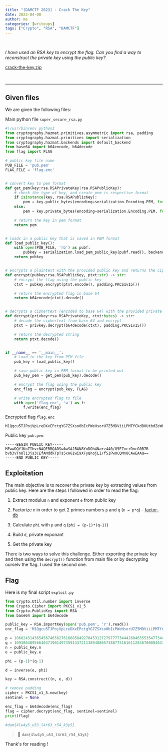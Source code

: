 ```yaml
---
title: "[DAMCTF 2023] - Crack The Key"
date: 2023-04-08
author: me
categories: [writeups]
tags: ["Crypto", "RSA", "DAMCTF"]
---
```


<link rel="stylesheet" href="https://cdnjs.cloudflare.com/ajax/libs/font-awesome/5.15.2/css/all.min.css">
<link rel="stylesheet" href="/assets/css/lil-bootstrap.css">
<script src="https://code.jquery.com/jquery-3.6.0.min.js"></script>

<br>

*I have used an RSA key to encrypt the flag. Can you find a way to reconstruct the private key using the public key?*

<i class="fas fa-paperclip"></i> [crack-the-key.zip](/assets/attachments/crack-the-key.zip)

<br>


_____________________________________________________



## Given files

We are given the following files:

Main python file `super_secure_rsa.py`

```python
#!/usr/bin/env python3
from cryptography.hazmat.primitives.asymmetric import rsa, padding
from cryptography.hazmat.primitives import serialization
from cryptography.hazmat.backends import default_backend
from base64 import b64encode, b64decode
from flag import FLAG

# public key file name
PUB_FILE = 'pub.pem'
FLAG_FILE = 'flag.enc'


# convert key to pem format
def get_pem(key:rsa.RSAPrivateKey|rsa.RSAPublicKey):
    # check the type of key, and create pem is respective format
    if isinstance(key, rsa.RSAPublicKey):
        pem = key.public_bytes(encoding=serialization.Encoding.PEM, format=serialization.PublicFormat.SubjectPublicKeyInfo)
    else:
        pem = key.private_bytes(encoding=serialization.Encoding.PEM, format=serialization.PrivateFormat.PKCS8, encryption_algorithm=serialization.NoEncryption())

    # return the key in pem format
    return pem


# loads in a public key that is saved in PEM format
def load_public_key():
    with open(PUB_FILE, 'rb') as pubf:
        pubkey = serialization.load_pem_public_key(pubf.read(), backend=default_backend())
    return pubkey


# encrypts a plaintext with the provided public key and returns the ciphertext encoded in base 64
def encrypt(pubkey:rsa.RSAPublicKey, ptxt:str) -> str:
    # encrypt the flag using the public key
    ctxt = pubkey.encrypt(ptxt.encode(), padding.PKCS1v15())

    # return the encrypted flag in base 64
    return b64encode(ctxt).decode()


# decrypts a ciphertext (encoded to base 64) with the provided private key and returns the decrypted string
def decrypt(privkey:rsa.RSAPrivateKey, ctxt:bytes) -> str:
    # decode the ciphertext from base 64 and encrypt
    ptxt = privkey.decrypt(b64decode(ctxt), padding.PKCS1v15())

    # return the decrypted string
    return ptxt.decode()


if __name__ == '__main__':
    # Load in the key from PEM file
    pub_key = load_public_key()

    # save public key in PEM format to be printed out
    pub_key_pem = get_pem(pub_key).decode()

    # encrypt the flag using the public key
    enc_flag = encrypt(pub_key, FLAG)

    # write encrypted flag to file
    with open('flag.enc', 'w') as f:
        f.write(enc_flag)
```

Encrypted flag `flag.enc`

```
M1Qgcu5TJPojVpLreDXxEPctgYG7ZSXso0bIcPWeHsorU7Z5MDViiLPMTfCkdB0UtbdZeWNNzJ5EEtqk+nZjxQ==
```

Public key `pub.pem`

```
-----BEGIN PUBLIC KEY-----
MFwwDQYJKoZIhvcNAQEBBQADSwAwSAJBAN8YoDOh4Na+z440/O5EZvcrDncG0R7R
bvb3vTn8l13js3CEfAMddkTpTs5xH6Iwi9XFyQnojLI/fS1Pw0CQMn8CAwEAAQ==
-----END PUBLIC KEY-----
```

## Exploitation

The main objective is to recover the private key by extracting values from public key. Here are the steps I followed in order to read the flag:

1. Extract modulus `n` and exponent `e` from public key

2. Factorize `n` in order to get 2 primes numbers `p` and `q` (`n = p*q`) - [factor-db](http://factordb.com/)

3. Calculate `phi` with `p` and `q` (`phi = (p-1)*(q-1)`)

4. Build `d`, private exponant

5. Get the private key

There is two ways to solve this challenge. Either exporting the private key and then using the `decrypt()` function from main file or by decrypting ourselv the flag. I used the second one. 

## Flag 

Here is my final script `exploit.py`

```python
from Crypto.Util.number import inverse
from Crypto.Cipher import PKCS1_v1_5
from Crypto.PublicKey import RSA
from base64 import b64decode

public_key = RSA.importKey(open('pub.pem', 'r').read())
enc_flag = 'M1Qgcu5TJPojVpLreDXxEPctgYG7ZSXso0bIcPWeHsorU7Z5MDViiLPMTfCkdB0UtbdZeWNNzJ5EEtqk+nZjxQ=='

p = 106824314365456746562761668584927045312727977773444260463553547734415788806571
q = 109380489566403719014973591337211389488057388775161611283670009403393352513149
n = public_key.n
e = public_key.e

phi = (p-1)*(q-1)

d = inverse(e, phi)

key = RSA.construct((n, e, d))

# remove padding
cipher = PKCS1_v1_5.new(key)
sentinel = None

enc_flag = b64decode(enc_flag)
flag = cipher.decrypt(enc_flag, sentinel=sentinel)
print(flag)

#dam{4lw4y5_u53_l4r63_r54_k3y5}
```

> 🚩 `dam{4lw4y5_u53_l4r63_r54_k3y5}`

Thank's for reading !